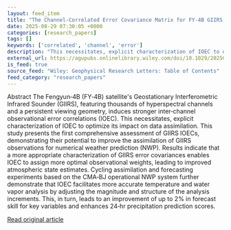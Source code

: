 ```yaml
---
layout: feed_item
title: "The Channel‐Correlated Error Covariance Matrix for FY‐4B GIIRS and Its Application in the CMA‐BJ v2.0 Assimilation and Forecast System"
date: 2025-08-29 07:30:05 +0000
categories: [research_papers]
tags: []
keywords: ['correlated', 'channel', 'error']
description: "This necessitates, explicit characterization of IOEC to optimize its impact on data assimilation"
external_url: https://agupubs.onlinelibrary.wiley.com/doi/10.1029/2025GL117181?af=R
is_feed: true
source_feed: "Wiley: Geophysical Research Letters: Table of Contents"
feed_category: "research_papers"
---
```


Abstract The Fengyun‐4B (FY‐4B) satellite's Geostationary Interferometric Infrared Sounder (GIIRS), featuring thousands of hyperspectral channels and a persistent viewing geometry, induces stronger inter‐channel observational error correlations (IOEC). This necessitates, explicit characterization of IOEC to optimize its impact on data assimilation. This study presents the first comprehensive assessment of GIIRS IOECs, demonstrating their potential to improve the assimilation of GIIRS observations for numerical weather prediction (NWP). Results indicate that a more appropriate characterization of GIIRS error covariances enables IOEC to assign more optimal observational weights, leading to improved atmospheric state estimates. Cycling assimilation and forecasting experiments based on the CMA‐BJ operational NWP system further demonstrate that IOEC facilitates more accurate temperature and water vapor analysis by adjusting the magnitude and structure of the analysis increments. This, in turn, leads to an improvement of up to 2% in forecast skill for key variables and enhances 24‐hr precipitation prediction scores.

[Read original article](https://agupubs.onlinelibrary.wiley.com/doi/10.1029/2025GL117181?af=R)
